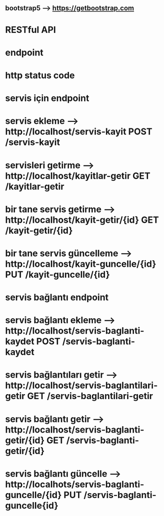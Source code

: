 ## bootstrap5  --> https://getbootstrap.com


# RESTful API

# endpoint
# http status code


# servis için endpoint
#  servis ekleme                --> http://localhost/servis-kayit           POST   /servis-kayit 
#  servisleri getirme           --> http://localhost/kayitlar-getir         GET    /kayitlar-getir
#  bir tane servis getirme      --> http://localhost/kayit-getir/{id}       GET    /kayit-getir/{id}
#  bir tane servis güncelleme   --> http://localhost/kayit-guncelle/{id}    PUT    /kayit-guncelle/{id}  



# servis bağlantı endpoint

# servis bağlantı ekleme        --> http://localhost/servis-baglanti-kaydet             POST   /servis-baglanti-kaydet

# servis bağlantıları getir     --> http://localhost/servis-baglantilari-getir          GET    /servis-baglantilari-getir

# servis bağlantı getir         --> http://localhost/servis-baglanti-getir/{id}         GET    /servis-baglanti-getir/{id}

# servis bağlantı güncelle      --> http://localhots/servis-baglanti-guncelle/{id}    PUT  /servis-baglanti-guncelle{id}  